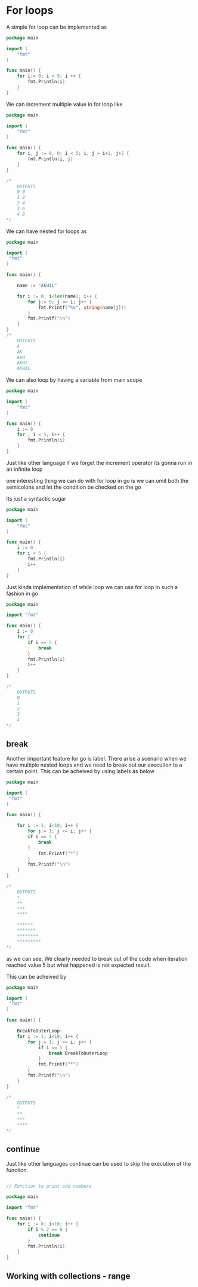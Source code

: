 # For loops

A simple for loop can be implemented as

```go
package main

import (
    "fmt"
)

func main() {
    for i:= 0; i < 5; i ++ {
        fmt.Println(i)
    }
}
```

We can increment multiple value in for loop like

```go
package main

import (
    "fmt"
)

func main() {
    for i, j := 0, 0; i < 5; i, j = i+1, j+2 {
        fmt.Println(i, j)
    }
}

/*
    OUTPUTS
    0 0
    1 2
    2 4
    3 6
    4 8
*/

```

We can have nested for loops as

```go
package main

import (
 "fmt"
)

func main() {

    name := "AKHIL"

    for i := 0; i<len(name); i++ {
        for j:= 0; j <= i; j++ {
            fmt.Printf("%v", string(name[j]))
        }
        fmt.Printf("\n")
    }
}
/*
    OUTPUTS
    A
    AK
    AKH
    AKHI
    AKHIL
```

We can also loop by having a variable from main scope

```go
package main

import (
    "fmt"
)

func main() {
    i := 0
    for ; i < 5; i++ {
        fmt.Println(i)
    }
}
```

Just like other language if we forget the increment operator its gonna run in an infinite loop

one interesting thing we can do with for loop in go is we can omit both the semicolons and let the condition be checked on the go

Its just a syntactic sugar

```go
package main

import (
    "fmt"
)

func main() {
    i := 0
    for i < 5 {
        fmt.Println(i)
        i++
    }
}
```

Just kinda implementation of while loop we can use for loop in such a fashion in go

```go
package main

import "fmt"

func main() {
    i := 0
    for {
        if i == 5 {
            break
        }
        fmt.Println(i)
        i++
    }
}

/*
    OUTPUTS
    0
    1
    2
    3
    4
*/

```

## break

Another important feature for go is label. There arise a scenario when we have multiple nested loops and we need to break out our execution to a certain point. This can be acheived by using labels as below

```go
package main

import (
 "fmt"
)

func main() {

    for i := 1; i<10; i++ {
        for j:= 1; j <= i; j++ {
        if i == 5 {
            break
        }
            fmt.Printf("*")
        }
        fmt.Printf("\n")
    }
}

/*
    OUTPUTS
    *
    **
    ***
    ****

    ******
    *******
    ********
    *********
*/
```
as we can see, We clearly needed to break out of the code when iteration reached value 5 but what happened is not expected result.

This can be acheived by

```go
package main

import (
 "fmt"
)

func main() {

    BreakToOuterLoop:
    for i := 1; i<10; i++ {
        for j:= 1; j <= i; j++ {
            if i == 5 {
                break BreakToOuterLoop
            }
            fmt.Printf("*")
        }
        fmt.Printf("\n")
    }
}

/*
    OUTPUTS
    *
    **
    ***
    ****
*/

```


## continue

Just like other languages continue can be used to skip the execution of the function.

```go

// Function to print odd numbers

package main

import "fmt"

func main() {
    for i := 0; i<10; i++ {
        if i % 2 == 0 {
            continue
        }
        fmt.Println(i)
    }
}

```

## Working with collections - range

